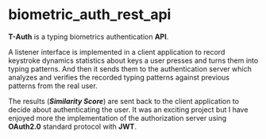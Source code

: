 # biometric_auth_rest_api

**T-Auth** is a typing biometrics authentication **API**.

A listener interface is implemented in a client application to record keystroke dynamics statistics about keys a user presses and turns them into typing patterns. And then it sends them to the authentication server which analyzes and verifies the recorded typing patterns against previous patterns from the real user.

The results (***Similarity Score***) are sent back to the client application to decide about authenticating the user.
It was an exciting project but I have enjoyed more the implementation of the authorization server using **OAuth2.0** standard protocol with **JWT**.
